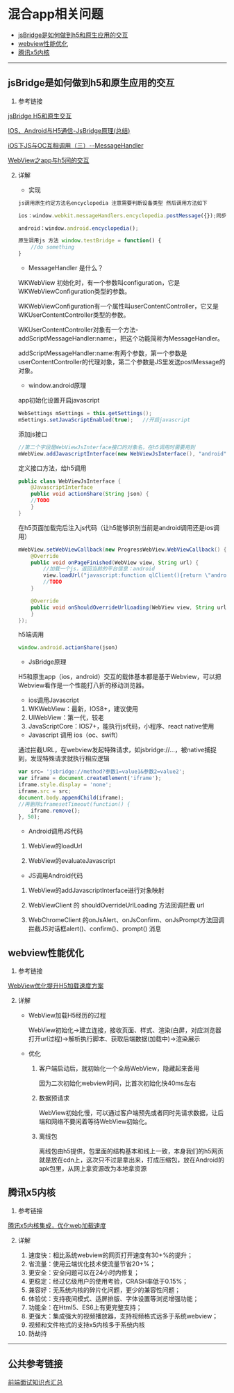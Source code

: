 # 混合app相关问题

* [jsBridge是如何做到h5和原生应用的交互](#jsBridge是如何做到h5和原生应用的交互)
* [webview性能优化](#webview性能优化)
* [腾讯x5内核](#腾讯x5内核)

---

## jsBridge是如何做到h5和原生应用的交互

1. 参考链接

[jsBridge H5和原生交互](https://blog.csdn.net/weixin_40404336/article/details/103575203)

[IOS、Android与H5通信-JsBridge原理(总结)](https://blog.csdn.net/sunhonghui9527/article/details/107213790)

[iOS下JS与OC互相调用（三）--MessageHandler](https://blog.csdn.net/u011619283/article/details/52135988)

[WebView之app与h5间的交互](https://blog.csdn.net/u012587024/article/details/82970536)

2. 详解

    * 实现

    ```js
    js调用原生约定方法名encyclopedia 注意需要判断设备类型 然后调用方法如下
    
    ios：window.webkit.messageHandlers.encyclopedia.postMessage({});同步返回值
    
    android：window.android.encyclopedia();
    
    原生调用js 方法 window.testBridge = function() {
        //do something
    }
    ```

    * MessageHandler 是什么？

    WKWebView 初始化时，有一个参数叫configuration，它是WKWebViewConfiguration类型的参数。
    
    WKWebViewConfiguration有一个属性叫userContentController，它又是WKUserContentController类型的参数。
    
    WKUserContentController对象有一个方法- addScriptMessageHandler:name:，把这个功能简称为MessageHandler。
    
    addScriptMessageHandler:name:有两个参数，第一个参数是userContentController的代理对象，第二个参数是JS里发送postMessage的对象。

    * window.android原理

    app初始化设置开启javascript
    ```java
    WebSettings mSettings = this.getSettings();
    mSettings.setJavaScriptEnabled(true);   //开启javascript
    ```
    添加js接口
    ```java
    //第二个字段是WebViewJsInterface接口的对象名，在h5调用时需要用到
    mWebView.addJavascriptInterface(new WebViewJsInterface(), "android");
    ```
    定义接口方法，给h5调用
    ```java
    public class WebViewJsInterface {
        @JavascriptInterface
        public void actionShare(String json) {
        //TODO
        }
    }
    ```
    在h5页面加载完后注入js代码（让h5能够识别当前是android调用还是ios调用）
    ```java
    mWebView.setWebViewCallback(new ProgressWebView.WebViewCallback() {
        @Override
        public void onPageFinished(WebView view, String url) {
            //加载一个js，返回当前的平台信息：android
            view.loadUrl("javascript:function qlClient(){return \"android\";}");
            //TODO
        }

        @Override
        public void onShouldOverrideUrlLoading(WebView view, String url) {
        }
    });
    ```
    h5端调用
    ```js
    window.android.actionShare(json)
    ```

    * JsBridge原理

    H5和原生app（ios，android）交互的载体基本都是基于Webview，可以把Webview看作是一个性能打八折的移动浏览器。

    * ios调用Javascript

    1. WKWebView：最新，IOS8+，建议使用
    2. UIWebView：第一代，较老
    3. JavaScriptCore：IOS7+，能执行js代码，小程序、react native使用

    * Javascript 调用 ios（oc、swift）

    通过拦截URL，在webview发起特殊请求，如jsbridge://...，被native捕捉到，发现特殊请求就执行相应逻辑

    ```js
    var src= 'jsbridge://method?参数1=value1&参数2=value2';
    var iframe = document.createElement('iframe');
    iframe.style.display = 'none';
    iframe.src = src;
    document.body.appendChild(iframe);
    //再删除iframesetTimeout(function() {
        iframe.remove();
    }, 50);
    ```

    * Android调用JS代码

    1. WebView的loadUrl

    2. WebView的evaluateJavascript

    * JS调用Android代码

    1. WebView的addJavascriptInterface进行对象映射

    2. WebViewClient 的 shouldOverrideUrlLoading 方法回调拦截 url

    3. WebChromeClient 的onJsAlert、onJsConfirm、onJsPrompt方法回调拦截JS对话框alert()、confirm()、prompt() 消息

## webview性能优化

1. 参考链接

[WebView优化提升H5加载速度方案](https://blog.csdn.net/ljphhj/article/details/103870628)

2. 详解

    * WebView加载H5经历的过程

        WebView初始化->建立连接，接收页面、样式、渲染(白屏，对应浏览器打开url过程)->解析执行脚本、获取后端数据(加载中)->渲染展示

    * 优化

        1. 客户端启动后，就初始化一个全局WebView，隐藏起来备用

            因为二次初始化webview时间，比首次初始化快40ms左右

        2. 数据预请求
        
            WebView初始化慢，可以通过客户端预先或者同时先请求数据，让后端和网络不要闲着等待WebView初始化。

        3. 离线包

            离线包由h5提供，包里面的结构基本和线上一致，本身我们的h5网页就是放在cdn上，这次只不过是拿出来，打成压缩包，放在Android的apk包里，从网上拿资源改为本地拿资源

## 腾讯x5内核

1. 参考链接

[腾讯x5内核集成，优化web加载速度](https://blog.csdn.net/rickyengineer/article/details/79869423)

2. 详解

    1) 速度快：相比系统webview的网页打开速度有30+%的提升；
    2) 省流量：使用云端优化技术使流量节省20+%；
    3) 更安全：安全问题可以在24小时内修复；
    4) 更稳定：经过亿级用户的使用考验，CRASH率低于0.15%；
    5) 兼容好：无系统内核的碎片化问题，更少的兼容性问题；
    6) 体验优：支持夜间模式、适屏排版、字体设置等浏览增强功能；
    7) 功能全：在Html5、ES6上有更完整支持；
    8) 更强大：集成强大的视频播放器，支持视频格式远多于系统webview；
    9) 视频和文件格式的支持x5内核多于系统内核
    10) 防劫持

---

## 公共参考链接

[前端面试知识点汇总](https://juejin.cn/post/6905635299897032718)